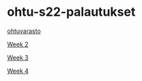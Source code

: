# ohtu-s22-palautukset

[ohtuvarasto](https://github.com/Alex-Elias/ohtuvarasto)

[Week 2](https://github.com/Alex-Elias/ohtu-s22-palautukset/tree/main/viikko2)

[Week 3](https://github.com/Alex-Elias/ohtu-s22-palautukset/tree/main/viikko3/nhl-reader)

[Week 4](https://github.com/Alex-Elias/ohtu-s22-palautukset/tree/main/viikko4)
